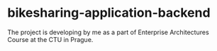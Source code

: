 # bikesharing-application-backend
The project is developing by me as a part of Enterprise Architectures Course at the CTU in Prague.
